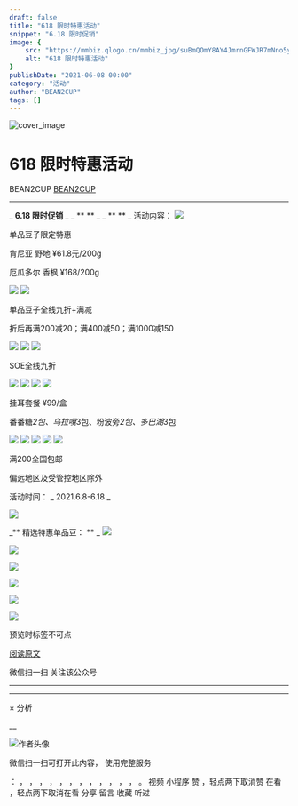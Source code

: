 ```yaml
---
draft: false
title: "618 限时特惠活动"
snippet: "6.18 限时促销"
image: {
    src: "https://mmbiz.qlogo.cn/mmbiz_jpg/suBmQOmY8AY4JmrnGFWJR7mNno5yuSDbOqlt7ylVoza1prZ1a79fjUDsGKH3xmUftnTqvWUOFEbjJWLibIcDSxw/0?wx_fmt=jpeg",
    alt: "618 限时特惠活动"
}
publishDate: "2021-06-08 00:00"
category: "活动"
author: "BEAN2CUP"
tags: []
---
```


![cover_image](https://mmbiz.qlogo.cn/mmbiz_jpg/suBmQOmY8AY4JmrnGFWJR7mNno5yuSDbOqlt7ylVoza1prZ1a79fjUDsGKH3xmUftnTqvWUOFEbjJWLibIcDSxw/0?wx_fmt=jpeg)

#  618 限时特惠活动

BEAN2CUP  [ BEAN2CUP ](javascript:void\(0\);)

__ _ _ _ _



_ **6.18 限时促销** _ _ ** ** _ _ ** ** _
活动内容：
![](https://mmbiz.qpic.cn/mmbiz_png/suBmQOmY8AY4JmrnGFWJR7mNno5yuSDbwSibJRSq7MncrtOSt8nrt9SEtpz2OXKuF8nM0048API8ibEp2xVTib0EA/640?wx_fmt=png)

单品豆子限定特惠

肯尼亚 野地 ¥61.8元/200g

厄瓜多尔 香枫 ¥168/200g



![](https://mmbiz.qpic.cn/mmbiz_png/suBmQOmY8AY4JmrnGFWJR7mNno5yuSDbwSibJRSq7MncrtOSt8nrt9SEtpz2OXKuF8nM0048API8ibEp2xVTib0EA/640?wx_fmt=png)
![](https://mmbiz.qpic.cn/mmbiz_png/suBmQOmY8AY4JmrnGFWJR7mNno5yuSDbwSibJRSq7MncrtOSt8nrt9SEtpz2OXKuF8nM0048API8ibEp2xVTib0EA/640?wx_fmt=png)

单品豆子全线九折+满减

折后再满200减20；满400减50；满1000减150



![](https://mmbiz.qpic.cn/mmbiz_png/suBmQOmY8AY4JmrnGFWJR7mNno5yuSDbwSibJRSq7MncrtOSt8nrt9SEtpz2OXKuF8nM0048API8ibEp2xVTib0EA/640?wx_fmt=png)
![](https://mmbiz.qpic.cn/mmbiz_png/suBmQOmY8AY4JmrnGFWJR7mNno5yuSDbwSibJRSq7MncrtOSt8nrt9SEtpz2OXKuF8nM0048API8ibEp2xVTib0EA/640?wx_fmt=png)
![](https://mmbiz.qpic.cn/mmbiz_png/suBmQOmY8AY4JmrnGFWJR7mNno5yuSDbwSibJRSq7MncrtOSt8nrt9SEtpz2OXKuF8nM0048API8ibEp2xVTib0EA/640?wx_fmt=png)

SOE全线九折



![](https://mmbiz.qpic.cn/mmbiz_png/suBmQOmY8AY4JmrnGFWJR7mNno5yuSDbwSibJRSq7MncrtOSt8nrt9SEtpz2OXKuF8nM0048API8ibEp2xVTib0EA/640?wx_fmt=png)
![](https://mmbiz.qpic.cn/mmbiz_png/suBmQOmY8AY4JmrnGFWJR7mNno5yuSDbwSibJRSq7MncrtOSt8nrt9SEtpz2OXKuF8nM0048API8ibEp2xVTib0EA/640?wx_fmt=png)
![](https://mmbiz.qpic.cn/mmbiz_png/suBmQOmY8AY4JmrnGFWJR7mNno5yuSDbwSibJRSq7MncrtOSt8nrt9SEtpz2OXKuF8nM0048API8ibEp2xVTib0EA/640?wx_fmt=png)
![](https://mmbiz.qpic.cn/mmbiz_png/suBmQOmY8AY4JmrnGFWJR7mNno5yuSDbwSibJRSq7MncrtOSt8nrt9SEtpz2OXKuF8nM0048API8ibEp2xVTib0EA/640?wx_fmt=png)

挂耳套餐 ¥99/盒

番番糖*2包、乌拉嘎*3包、粉波旁*2包、多巴湖*3包



![](https://mmbiz.qpic.cn/mmbiz_png/suBmQOmY8AY4JmrnGFWJR7mNno5yuSDbwSibJRSq7MncrtOSt8nrt9SEtpz2OXKuF8nM0048API8ibEp2xVTib0EA/640?wx_fmt=png)
![](https://mmbiz.qpic.cn/mmbiz_png/suBmQOmY8AY4JmrnGFWJR7mNno5yuSDbwSibJRSq7MncrtOSt8nrt9SEtpz2OXKuF8nM0048API8ibEp2xVTib0EA/640?wx_fmt=png)
![](https://mmbiz.qpic.cn/mmbiz_png/suBmQOmY8AY4JmrnGFWJR7mNno5yuSDbwSibJRSq7MncrtOSt8nrt9SEtpz2OXKuF8nM0048API8ibEp2xVTib0EA/640?wx_fmt=png)
![](https://mmbiz.qpic.cn/mmbiz_png/suBmQOmY8AY4JmrnGFWJR7mNno5yuSDbwSibJRSq7MncrtOSt8nrt9SEtpz2OXKuF8nM0048API8ibEp2xVTib0EA/640?wx_fmt=png)
![](https://mmbiz.qpic.cn/mmbiz_png/suBmQOmY8AY4JmrnGFWJR7mNno5yuSDbwSibJRSq7MncrtOSt8nrt9SEtpz2OXKuF8nM0048API8ibEp2xVTib0EA/640?wx_fmt=png)

满200全国包邮

偏远地区及受管控地区除外


活动时间：  _ 2021.6.8-6.18  _





![](https://mmbiz.qpic.cn/mmbiz_jpg/suBmQOmY8AY4JmrnGFWJR7mNno5yuSDbVLCK3NXmfpZon1VhZgdjoO4Oq2f4AWuUAa5On5lkVLHMeGVyUKvo4w/640?wx_fmt=jpeg)





_** 精选特惠单品豆：  ** _
![](https://mmbiz.qpic.cn/mmbiz_jpg/suBmQOmY8AY4JmrnGFWJR7mNno5yuSDb1IstgFAPeqQ4ZJeBezKTULAPj7DicnHPJbus4AnTdY90ysHU2aKgicPg/640?wx_fmt=jpeg)

![](https://mmbiz.qpic.cn/mmbiz_jpg/suBmQOmY8AbicZ3SFSU4v4L8gdZicHt3Uyu98et4LBbZL75OAMpZLAJARzhMiaMp86EgcB8S8hxScia2ibGk4u3WXNw/640?wx_fmt=jpeg)

![](https://mmbiz.qpic.cn/mmbiz_jpg/suBmQOmY8AbVaM0DLKQlMhtVEU1pvxB4mrhG7Kkf674icbvFr5M0oLE6F9icuzwj4Jx8lzz2WVGwXY5QxVN58dvQ/640?wx_fmt=jpeg)

![](https://mmbiz.qpic.cn/mmbiz_jpg/suBmQOmY8AYWo1ibyLGxq4tXnFOsw1UQ0ORiatHWrx3QwBdYSTIFq5Kr7EyicCWibj5f9QBe22oaBrVCW9ibrMaInVQ/640?wx_fmt=jpeg)

![](https://mmbiz.qpic.cn/mmbiz_jpg/suBmQOmY8AbicZ3SFSU4v4L8gdZicHt3Uyvby8PkDR0L3ib5AeaaamD3dEDKf4icicvLicbVNlejHuzdFt2uHfwwWojA/640?wx_fmt=jpeg)

![](https://mmbiz.qpic.cn/mmbiz_png/suBmQOmY8AZccWttfWLAY1qfDCPtpPTxcMpoWVgTqTiazl6MiaItgbIwica2rHtXUHLdvrwmvnWwlJibU3jkfVIEZA/640?wx_fmt=png)



预览时标签不可点

[ 阅读原文 ](javascript:;)

微信扫一扫
关注该公众号





****



****



×  分析

__

![作者头像](http://mmbiz.qpic.cn/mmbiz_png/suBmQOmY8AbXbPr4CAl9jiaLNibbdqLbGx5LRVt8vR1tZicY5LAvN86YgdaeYqSSnlWGticFJSdkayhl6MTYMGE0dw/0?wx_fmt=png)

微信扫一扫可打开此内容，
使用完整服务

：  ，  ，  ，  ，  ，  ，  ，  ，  ，  ，  ，  ，  。  视频  小程序  赞  ，轻点两下取消赞  在看  ，轻点两下取消在看
分享  留言  收藏  听过

